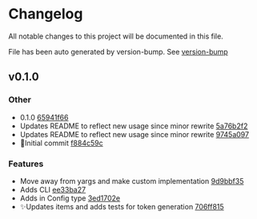 
# Changelog

All notable changes to this project will be documented in this file.

File has been auto generated by version-bump. See [version-bump](https://deno.land/x/version_bump)


## v0.1.0
### Other

- 0.1.0
  [65941f66](https://github.com/jhechtf/design-tokens/commit/65941f66b1958de7ba1e948941913f0cf9a71136)
- Updates README to reflect new usage since minor rewrite
  [5a76b2f2](https://github.com/jhechtf/design-tokens/commit/5a76b2f24f55fe7b698a28f7d81aa50d4b746229)
- Updates README to reflect new usage since minor rewrite
  [9745a097](https://github.com/jhechtf/design-tokens/commit/9745a0978ef0a8f7a5e9285e35fec2747cfc4029)
- :tada:Initial commit
  [f884c59c](https://github.com/jhechtf/design-tokens/commit/f884c59c63d832e823a56633a8ed3d6e33b0fa43)


### Features

- Move away from yargs and make custom implementation
  [9d9bbf35](https://github.com/jhechtf/design-tokens/commit/9d9bbf35cb4de97ce2ce9e99dcc91c05fefb2ac9)
- Adds CLI
  [ee33ba27](https://github.com/jhechtf/design-tokens/commit/ee33ba2798474ae71228ba5582721cbe1d029e4d)
- Adds in Config type
  [3ed1702e](https://github.com/jhechtf/design-tokens/commit/3ed1702ee27a1c3563d7113cc7b575830febe5df)
- ✨Updates items and adds tests for token generation
  [706ff815](https://github.com/jhechtf/design-tokens/commit/706ff815d1f1dcebb8452df6d0cc877be19f61ea)

